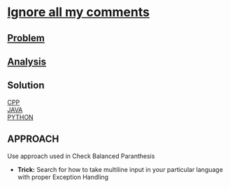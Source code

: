 # [Ignore all my comments](https://codingcompetitions.withgoogle.com/kickstart/round/0000000000434ad7/0000000000434dfc)

## [Problem](PROBLEM.md)

## [Analysis](ANALYSIS.md)

## Solution
[CPP](Solution.cpp)<br />
[JAVA](Solution.java)<br />
[PYTHON](Solution.py)

## APPROACH
Use approach used in Check Balanced Paranthesis
* **Trick:** Search for how to take multiline input in your particular language with proper Exception Handling